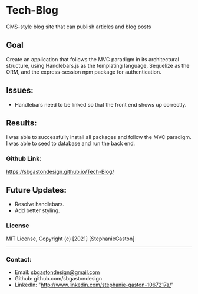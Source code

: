# Tech-Blog

CMS-style blog site that can publish articles and blog posts

## Goal

Create an application that follows the MVC paradigm in its architectural structure, using Handlebars.js as the templating language, Sequelize as the ORM, and the express-session npm package for authentication.

## Issues:

- Handlebars need to be linked so that the front end shows up correctly.

## Results:

I was able to successfully install all packages and follow the MVC paradigm. I was able to seed to database and run the back end.

### Github Link:

https://sbgastondesign.github.io/Tech-Blog/

## Future Updates:

- Resolve handlebars.
- Add better styling.

### License

MIT License, Copyright (c) [2021] [StephanieGaston]

---

### Contact:

- Email: sbgastondesign@gmail.com
- Github: github.com/sbgastondesign
- LinkedIn: "http://www.linkedin.com/stephanie-gaston-1067217a/"
